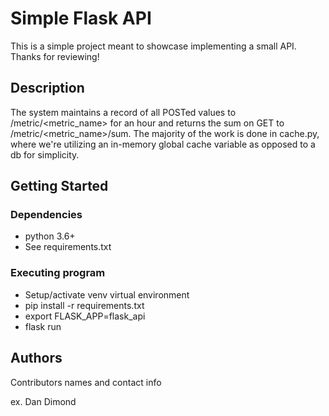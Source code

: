 # Simple Flask API

This is a simple project meant to showcase implementing a small API. Thanks for reviewing!

## Description

The system maintains a record of all POSTed values to /metric/<metric_name> for an hour and returns the sum on GET to /metric/<metric_name>/sum. The majority of the work is done in cache.py, where we're utilizing an in-memory global cache variable as opposed to a db for simplicity.

## Getting Started

### Dependencies

* python 3.6+
* See requirements.txt

### Executing program

* Setup/activate venv virtual environment
* pip install -r requirements.txt
* export FLASK_APP=flask_api
* flask run

## Authors

Contributors names and contact info

ex. Dan Dimond
